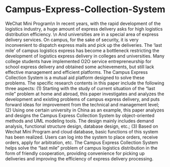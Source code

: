 # Campus-Express-Collection-System
WeChat Mini Program\n
In recent years, with the rapid development of the logistics industry, a huge amount of express delivery asks for high logistics distribution efficiency. \n
And universities are in a special area of express delivery services. 
On campus, for the sake of security, it is very inconvenient to dispatch express mails and pick up the deliveries. 
The ‘last mile’ of campus logistics express has become a bottleneck restricting the development of logistics express delivery in colleges and universities. 
Many college students have implemented O2O service entrepreneurship for school express delivery and obtained some achievements, but still lack effective management and efficient platforms. 
The Campus Express Collection System is a mutual aid platform designed to solve these problems. 
The specific research contents in this paper include the following three aspects: 
(1) Starting with the study of current situation of the “last mile” problem at home and abroad, this paper investigates and analyzes the development and existing problems of campus express delivery, and puts forward ideas for improvement from the technical and management level; 
(2) Using one certain university in China as an example, this paper analyzes and designs the Campus Express Collection System by object-oriented methods and UML modeling tools. The design mainly includes demand analysis, functional structure design, database design, etc.; 
(3) Based on Wechat Mini Program and cloud database, basic functions of this system has been realized. Users can log into the system to place orders, receive orders, apply for arbitration, etc. 
The Campus Express Collection System helps solve the “last mile” problem of campus logistics distribution in the form of friendly cooperation, providing convenience for picking up deliveries and improving the efficiency of express delivery processing.
